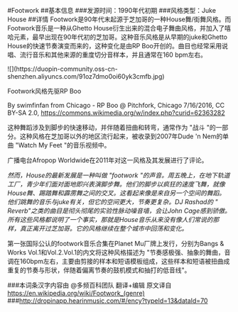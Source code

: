 #Footwork
##基本信息
###发源时间：1990年代初期
###风格类型：Juke House
##详情
Footwork是90年代末起源于芝加哥的一种House舞/街舞风格。而Footwork音乐是一种从Ghetto
House衍生出来的混合电子舞曲风格，并加入了嘻哈元素，最早出现在90年代初的芝加哥。这种音乐风格是从早期的juke和Ghetto
House的快速节奏演变而来的，这种变化是由RP Boo开创的。曲目也经常采用说唱、流行音乐和其他来源的重度切分音样本，并且通常在160 bpm左右。



![](https://duopin-community.oss-cn-
shenzhen.aliyuncs.com/91oz7dmo0oi60yk3cmfb.jpg)

Footwork风格先驱RP Boo

By swimfinfan from Chicago - RP Boo @ Pitchfork, Chicago 7/16/2016, CC BY-SA
2.0, https://commons.wikimedia.org/w/index.php?curid=62363282



这种舞蹈涉及到脚步的快速移动，并伴随着扭曲和转弯，通常作为 "战斗 "的一部分。这种风格在芝加哥以外的地区流行起来，被收录到2007年Dude 'n
Nem的单曲 "Watch My Feet "的音乐视频中。



广播电台Afropop Worldwide在2011年对这一风格及其发展进行了评论。



_然而，House的最新发展是一种叫做 "footwork
"的声音。周五晚上，在地下轨道工厂，青少年们面对面地即兴表演脚步舞。他们的脚步以疯狂的速度飞舞，就像House舞、踢踏舞和霹雳舞之间的交叉。这看起来像是来自另一个空间的舞蹈。他们跳舞的音乐与juke有关，但它的空间更大，节奏更复杂。DJ
Rashad的 " Reverb"之类的曲目是彻头彻尾的实验性脉动噪音墙，会让John
Cage感到骄傲。所有这些风格都说明了一个事实，那就是House音乐从来没有像人们常说的那样，真正离开过芝加哥。它的风格继续在整个城市中回荡和变化。_



第一张国际公认的footwork音乐合集在Planet Mu厂牌上发行，分别为Bangs & Works
Vol.1和Vol.2.Vol.1的内文将这种风格描述为
"节奏感极强、抽象的舞曲，音调在160bpm左右，主要由剪接的样本和短语模板组成，这些样本和短语被扭曲成重复的节奏与形状，伴随着偏离节奏的鼓机模式和抽打的低音线"。

###本词条汉字内容由 @多频百科团队 翻译+编辑
原文译自 https://en.wikipedia.org/wiki/Footwork_(genre)
###http://dropinapp.hearinmusic.com/#/ency?typeId=13&dataId=70
